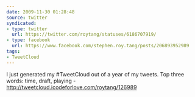 ```yaml
---
date: 2009-11-30 01:28:48
source: twitter
syndicated:
- type: twitter
  url: https://twitter.com/roytang/statuses/6186707919/
- type: facebook
  url: https://www.facebook.com/stephen.roy.tang/posts/206893952989
tags:
- TweetCloud
---
```


I just generated my #TweetCloud out of a year of my tweets. Top three words: time, draft, playing - http://tweetcloud.icodeforlove.com/roytang/126989